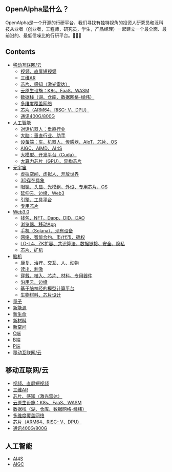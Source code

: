 ## OpenAlpha是什么？
OpenAlpha是一个开源的行研平台，我们寻找有独特视角的投资人研究员和泛科技从业者（创业者，工程师，研究员，学生，产品经理）一起建立一个最全面、最前沿的、最低信噪比的行研平台。🚀🚀🚀
## Contents
- [移动互联网/云]()
  - [视频、直屏短视频]()
  - [三维AR]()
  - [芯片、感知（激光雷达）]()
  - [云原生设施：K8s、FaaS、WASM]()
  - [数据栈（湖、仓库、数据网格-经纬）]()
  - [多维度覆盖网络]()
  - [芯片（ARM64、RISC- V、DPU）]()
  - [通讯400G/800G]()
- [人工智能](#人工智能)
  - [对话机器人：垂直行业]()
  - [大脑：垂直行业、助手]()
  - [设备端：车、机器人、传感器、AIoT、芯片、OS]()
  - [AIGC、AIMD、AI4S]()
  - [大模型、开发平台（Cuda）]()
  - [大算力芯片（GPU）、异构芯片]()
- [元宇宙]()
  - [虚拟空间、虚拟人、开放世界]()
  - [3D存在具象]()
  - [眼镜、头显、光模组、外设、专用芯片、OS]()
  - [延伸云、边缘、Web3]()
  - [引擎、工具平台]()
  - [专用芯片]()
- [Web3.0]()
  - [钱包、NFT、Dapp、DID、DAO]()
  - [浏览器、移动App]()
  - [手机（Solana）、现有设备]()
  - [网络、智能合约、币/代币、确权]()
  - [LO-L4、ZK扩容、共识算法、数据链接、安全、隐私]()
  - [芯片、矿机]()
- [脑机]()
  - [康复、治疗、交互、人、动物]()
  - [读出、刺激]()
  - [穿戴、植入、芯片、材料、专用器件]()
  - [沿用云、边缘]()
  - [基于脑神经的模型计算平台]()
  - [生物材料、芯片设计]()
- [量子](#量子)
- [新能源](#新能源)
- [新生命](#新生命)
- [新材料](#新材料)
- [新空间](#新空间)
- [C端](#C端)
- [B端](#B端)
- [P端](#P端)
- [移动互联网/云](#移动互联网/云)

## 移动互联网/云
  - [视频、直屏短视频]()
  - [三维AR]()
  - [芯片、感知（激光雷达）]()
  - [云原生设施：K8s、FaaS、WASM]()
  - [数据栈（湖、仓库、数据网格-经纬）]()
  - [多维度覆盖网络]()
  - [芯片（ARM64、RISC- V、DPU）]()
  - [通讯400G/800G]()
  
## 人工智能

- [AI4S](https://github.com/Paipipaipi/AI4S)
- [AIGC]()

